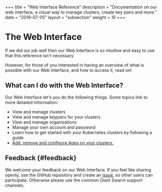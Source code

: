 +++
title = "Web Interface Reference"
description = "Documentation on our web interface, a visual way to manage clusters, create key pairs and more."
date = "2019-07-05"
layout = "subsection"
weight = 10
+++

# The Web Interface

If we did our job well then our Web Interface is so intuitive and
easy to use that this reference isn't necessary.

However, for those of you interested in having an overview of what is possible
with our Web Interface, and how to access it, read on!

## What can I do with the Web Interface?

Our Web Interface let's you do the following things. Some topics link to more
detailed information:

- View and manage clusters
- View and manage keypairs for your clusters
- View and manage organizations
- Manage your own account and password
- Learn how to get started with your Kubernetes clusters by following a guide
- [Add, remove and configure Apps on your clusters.](app-catalog/)

## Feedback {#feedback}

We welcome your feedback on our Web Interface. If you feel like sharing openly, use the GitHub repository and create an [issue](https://github.com/giantswarm/happa/issues), so other users can participate. Otherwise please use the common Giant Swarm support channels.
